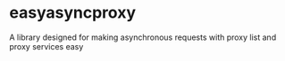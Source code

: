 # easyasyncproxy
A library designed for making asynchronous requests with proxy list and proxy services easy
